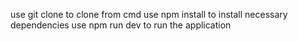 use git clone <link> to clone from cmd
use npm install to install necessary dependencies
use npm run dev to run the application
